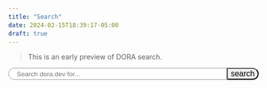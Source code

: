 ```yaml
---
title: "Search"
date: 2024-02-15T18:39:17-05:00
draft: true
---
```


> This is an early preview of DORA search.

<script>
    let searchServer="https://search.dora.dev/";

    window.addEventListener('DOMContentLoaded', (event) => {
        let inputBox = document.querySelector("#searchQuery");
        let resultsBox = document.querySelector('#webResultsContainer');
        let resultsHeader = document.querySelector('#resultsHeader')
        let publicationResultsHeader = document.querySelector('#publicationResultsHeader');
        let publicationResultsBox = document.querySelector('#publicationResults');
        let askDora = document.querySelector('#askDora');
        let searchQuery = ''
        let searchURI = '';
        
        let params = new URLSearchParams(window.location.search);
        if(params.has("q")) {
            searchQuery=params.get("q");
        }

        function query(searchTerm) {
            publicationResultsHeader.innerHTML = '';
            publicationResultsBox.innerHTML = '';
            resultsBox.innerHTML = '';
            askDora.style.display = 'none';
            resultsBox.innerHTML = `<span class="searching">Searching "${searchQuery}..."</span>`;
            console.log(`searching ${searchTerm}...`)
            searchURI = `${searchServer}?query=${searchTerm}`;
            fetch(searchURI)
                .then(response => {
                    if (!response.ok) {
                        throw new Error(`HTTP error ${response.status}`);
                    }
                    return response.json();
                })
                .then(data => {
                    // populate website results
                    if(data["links"].length) {
                        askDora.style.display = 'block';
                        resultsBox.innerHTML = '<h3>Guides, capabilities, and more</h3>';
                        data["links"].forEach((result) => {
                            thisResult = `
                                <a href="${result.link}" class="webResults">
                                    <span class="url">${result.link}</span>
                                    <h4>${result.title}</h4>
                                    <p>
                                        ${result.snippet}
                                    </p>
                                </a>
                                `;
                            resultsBox.innerHTML += thisResult;})
                        } else {
                            resultsBox.innerHTML = `No results for ${searchTerm}`
                        }
                    if(data["pdfs"].length) {
                        publicationResultsHeader.innerHTML = '<h3>DORA publications</h3>';
                        let year = 0;
                        data["pdfs"].forEach((result) => {
                            year = result.publication_year
                            publicationResultsBox.innerHTML += `
                                <div>
                                    <img src="/img/sodr_thumbnails/${year}.png">
                                </div>
                            `
                        })
                    }
                })
                .catch(error => {
                    resultsBox.innerHTML = "(error fetching search results)";
                    console.log(error);
                });
            resultsHeader.innerHTML = `Search results: <b>${searchQuery}</b>`;
            resultsHeader.style.display = 'block';
        }

        inputBox.value = searchQuery;
        if(searchQuery.length) {
            query(searchQuery);
        }

    });
</script>

<form action="." method="get" id="searchForm"><input type="search" name="q" id="searchQuery" placeholder="Search dora.dev for..."><input type="submit" value="search" id="searchButton" /></form>

<h2 id="resultsHeader">Search</h2>
<div id="searchResultsContainer">
    <div id="publicationResultsHeader"></div>
    <div id="publicationResults"></div>
    <div id="webAndGenerativeResults">
        <div id="webResultsContainer"></div>
        <div id="askDoraContainer">
            <a href="https://ask.dora.dev/" target=_blank>
                <div id="askDora">
                    <img src="communitycritter-green.png">
                    <h3>Explore further</h3>
                    <h4>
                        Try DORA’s new<br>
                        Generative AI search experience
                    </h4>
                    ask.dora.dev
                </div>
            </a>
        </div>
    </div>
</div>

<style>
    /* TODO: move these to a linked stylesheet and add mobile styles */

    main {
        width:100%;
    }

    #searchResultsContainer {
        margin: 0 1em;
    }

    #searchResultsContainer h3 {
        border-bottom:1px solid #ccc;
        color:#666;
    }

    #searchForm {
        display:flex;
        width:100%;
    }

    #searchQuery {
        display:block;
        flex-grow:1;
        margin:0;
        padding-inline:1rem;
        border:1px solid #999;
        border-radius:10vmin 0 0 10vmin;
    }

    #searchButton {
        display:block;
        margin:0;
        border-radius: 0 10vmin 10vmin 0;
        font-size:1rem;
    }

    #resultsHeader {
        color:#666;
        display:none;
    }

    #resultsHeader b {
        color:rgb(32, 33, 36);
    }

    #publicationResults {
        display:grid;
        grid-gap:1em;
        grid-template-columns:1fr 1fr 1fr;
    }

    #publicationResults div {
        display: flex;
    }

    #publicationResults div img {
        max-width:8em;
        max-height:8em;
        margin-right:.5em;
        border:1px solid #999;
    }

    #webAndGenerativeResults {
        display:flex;
        flex-direction:row;
        margin-top:1em;
    }

    #askDoraContainer {
        text-align:center;
    }

    .searching {
        color:#999;
        font-style:italic;
    }

    #webResultsContainer {
        flex-grow:1;
        margin-right:2em;
    }

    .webResults:not(last-child) {
        padding:.75rem 0;
        border-bottom:1px solid #eee;
    }

    .webResults, .webResults:hover {
        display:block;
        color:rgb(99,99,99);
        text-decoration:none;
    }

    .webResults h4 {
        color:rgb(32, 33, 36);
        font-weight:bold;
    }

    .webResults:hover h4 {
        color:#1a73e8;
    }

    .webResults .url {
        font-size:.75rem;
    }

    #askDoraContainer a {
        text-decoration:none;
    }

    #askDora {
        background-color:#eee;
        border:1px solid #ccc;
        border-radius:1em;
        text-align:center;
        margin-top:6em;
        padding:.5rem;
        width:16rem;
        display:none;
    }

    #askDora img {
        width:8rem;
    }

    #askDora h3, #askDora h4 {
        color:#333;
    }

    #askDora h3 {
        font-size:1.25rem;
        font-weight:bold;
        border:none;
    }

    #askDora h4 {
        font-size:.85rem;
    }
</style>